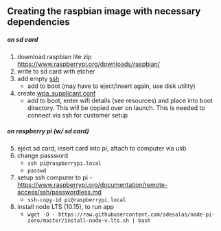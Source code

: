 ## Creating the raspbian image with necessary dependencies

##### on sd card

1. download raspbian lite zip https://www.raspberrypi.org/downloads/raspbian/
2. write to sd card with etcher
3. add empty [ssh](resources/ssh)
   - add to boot (may have to eject/insert again, use disk utility)
4. create [wpa_supplicant.conf](resources/wpa_supplicant.conf)
   - add to boot, enter wifi details (see resources) and place into boot directory. This will be copied over on launch. This is needed to connect via ssh for customer setup

##### on raspberry pi (w/ sd card)

5. eject sd card, insert card into pi, attach to computer via usb
6. change password
   - `ssh pi@raspberrypi.local`
   - `passwd`
7. setup ssh computer to pi - https://www.raspberrypi.org/documentation/remote-access/ssh/passwordless.md
   <!-- - `ssh-keygen` -->
   - `ssh-copy-id pi@raspberrypi.local`
8. install node LTS (10.15), to run app
   - `wget -O - https://raw.githubusercontent.com/sdesalas/node-pi-zero/master/install-node-v.lts.sh | bash`
     <!-- 8. install yarn (1.13.0), faster dependency installs than npm
   - `curl -o- -L https://yarnpkg.com/install.sh | bash` -->
9. install aws cli
   - `sudo apt-get update`
   - `sudo apt-get install awscli`
10. add env vars
11. add app startup/sync script

- `sudo vim.tiny /etc/systemd/system/antenna.service`
- input [antenna.service](resources/antenna.service) contents
- need to pull first to get rsa fingerprint
- test service: `sudo systemctl daemon-reload && sudo systemctl restart antenna`
- enable at startup: `sudo systemctl enable antenna`
- `systemctl status antenna.service`
- `journalctl -xe`

resources:

- raspberry pi init https://medium.com/@jay_proulx/headless-raspberry-pi-zero-w-setup-with-ssh-and-wi-fi-8ddd8c4d2742
- download nodejs https://github.com/sdesalas/node-pi-zero
- systemd processes https://www.digitalocean.com/community/tutorials/how-to-use-systemctl-to-manage-systemd-services-and-units
- systemd https://www.digitalocean.com/community/tutorials/understanding-systemd-units-and-unit-files

?'s
startup script
restart on a schedule?
